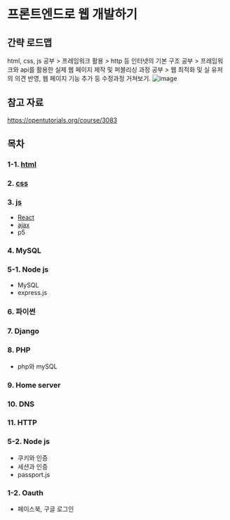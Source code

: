 # 프론트엔드로 웹 개발하기

## 간략 로드맵
html, css, js 공부 > 프레임워크 활용 > http 등 인터넷의 기본 구조 공부 > 프레임워크와 api를 활용한 실제 웹 페이지 제작 및 퍼블리싱 과정 공부 > 웹 최적화 및 실 유저의 의견 반영, 웹 페이지 기능 추가 등 수정과정 거쳐보기.
![image](https://github.com/hongjaewonP/Frontend/assets/89698149/30ce858d-da69-46ec-bda7-da3a989d5cd2)

## 참고 자료
https://opentutorials.org/course/3083


## 목차
### 1-1. [html](https://github.com/hongjaewonP/Frontend/blob/main/1.%20HTML.md)
### 2. [css](https://github.com/hongjaewonP/Frontend/blob/main/2.%20CSS.md)
### 3. [js](https://github.com/hongjaewonP/Frontend/blob/main/3.%20JS/Javascript.md)
  * [React](https://github.com/hongjaewonP/Frontend/blob/main/3.%20JS/React.md)
  * [ajax](https://github.com/hongjaewonP/Frontend/blob/main/3.%20JS/Ajax.md)
  * p5
### 4. MySQL
### 5-1. Node js
  * MySQL
  * express.js
### 6. 파이썬
### 7. Django
### 8. PHP
  * php와 mySQL
### 9. Home server
### 10. DNS
### 11. HTTP
### 5-2. Node js
  * 쿠키와 인증
  * 세션과 인증
  * passport.js
### 1-2. Oauth
  * 페이스북, 구글 로그인
